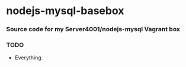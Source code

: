 # nodejs-mysql-basebox

### Source code for my Server4001/nodejs-mysql Vagrant box

### TODO

* Everything.

